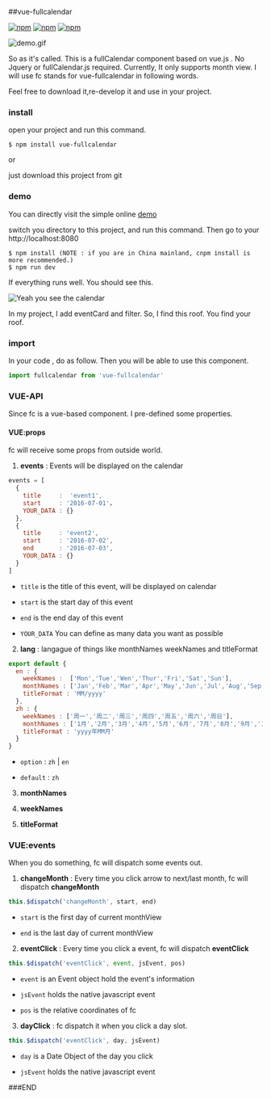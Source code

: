 ##vue-fullcalendar

[![npm](https://img.shields.io/npm/v/vue-fullcalendar.svg?maxAge=2592000?style=flat-square)]()
[![npm](https://img.shields.io/npm/dt/vue-fullcalendar.svg?maxAge=2592000?style=flat-square)]()
[![npm](https://img.shields.io/npm/dm/vue-fullcalendar.svg?maxAge=2592000?style=flat-square)]()

![demo.gif](http://g.recordit.co/vovteJ5m9o.gif)

So as it's called. This is a fullCalendar component based on vue.js . No Jquery or fullCalendar.js required. 
Currently, It only supports month view. I will use fc stands for vue-fullcalendar in following words.

Feel free to download it,re-develop it and use in your project.

### install

open your project and run this command.

```shell
$ npm install vue-fullcalendar
```
or

just download this project from git

### demo

You can directly visit the simple online [demo](http://wanderxx.github.io/fullcalendar)

switch you directory to this project, and run this command. Then go to your http://localhost:8080

```shell
$ npm install (NOTE : if you are in China mainland, cnpm install is more recommended.)
$ npm run dev
```

If everything runs well. You should see this.

![Yeah you see the calendar](http://upload-images.jianshu.io/upload_images/1678581-169e72e080ce5fad.png?imageMogr2/auto-orient/strip%7CimageView2/2/w/1240)

In my project, I add eventCard and filter. So, I find this roof. You find your roof.


### import

In your code , do as follow. Then you will be able to use this component.

```javascript
import fullcalendar from 'vue-fullcalendar'
```

### VUE-API

Since fc is a vue-based component. I pre-defined some properties.

#### VUE:props

fc will receive some props from outside world.

1. **events** : Events will be displayed on the calendar

```javascript
events = [
  {
    title     :  'event1',
    start     : '2016-07-01'，
    YOUR_DATA : {}
  },
  {
    title     : 'event2',
    start     : '2016-07-02',
    end       : '2016-07-03',
    YOUR_DATA : {}
  }
]         
```

- `title` is the title of this event, will be displayed on calendar

- `start` is the start day of this event

- `end` is the end day of this event

- `YOUR_DATA` You can define as many data you want as possible

2. **lang** : langague of things like monthNames weekNames and titleFormat

```javascript
export default {
  en : {
    weekNames :  ['Mon','Tue','Wen','Thur','Fri','Sat','Sun'],
    monthNames : ['Jan','Feb','Mar','Apr','May','Jun','Jul','Aug','Sep','Oct','Nov','Dec'],
    titleFormat : 'MM/yyyy'
  },
  zh : {
    weekNames : ['周一','周二','周三','周四','周五','周六','周日'],
    monthNames : ['1月','2月','3月','4月','5月','6月','7月','8月','9月','11月','12月'],
    titleFormat : 'yyyy年MM月'
  }
}
```

- `option` : `zh` | `en`

- `default` : `zh`

3. **monthNames** 

4. **weekNames**

5. **titleFormat**

### VUE:events

When you do something, fc will dispatch some events out.

1. **changeMonth** : Every time you click arrow to next/last month, fc will dispatch **changeMonth**

```javascript
this.$dispatch('changeMonth', start, end)
```

- `start` is the first day of current monthView

- `end` is the last day of current monthView

2. **eventClick** : Every time you click a event, fc will dispatch **eventClick**

```javascript
this.$dispatch('eventClick', event, jsEvent, pos)
```

- `event` is an Event object hold the event's information

- `jsEvent` holds the native javascript event

- `pos` is the relative coordinates of fc


3. **dayClick** : fc dispatch it when you click a day slot.

```javascript
this.$dispatch('eventClick', day, jsEvent)
```

- `day` is a Date Object of the day you click

- `jsEvent` holds the native javascript event

###END


      


